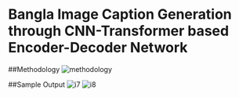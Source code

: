 # Bangla Image Caption Generation through CNN-Transformer based Encoder-Decoder Network

##Methodology
![methodology](https://user-images.githubusercontent.com/16854243/138820551-c4921b28-bc14-4d47-891f-9ce07c656f8f.png)

##Sample Output
![i7](https://user-images.githubusercontent.com/16854243/138820805-d01a8782-2d46-438d-bcbc-7a8b941e5a37.png)
![i8](https://user-images.githubusercontent.com/16854243/138820812-8a6ebe2d-9eb4-4bc6-ae8e-dd997d52fbde.png)

